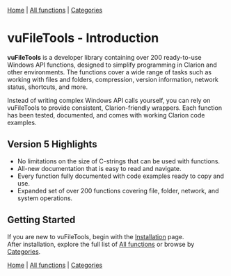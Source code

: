 [Home](../index.md) | [All functions](functions/index.md) | [Categories](categories/index.md)


# vuFileTools - Introduction

**vuFileTools** is a developer library containing over 200 ready-to-use Windows API functions, designed to simplify programming in Clarion and other environments. The functions cover a wide range of tasks such as working with files and folders, compression, version information, network status, shortcuts, and more.

Instead of writing complex Windows API calls yourself, you can rely on vuFileTools to provide consistent, Clarion-friendly wrappers. Each function has been tested, documented, and comes with working Clarion code examples.

## Version 5 Highlights

- No limitations on the size of C-strings that can be used with functions.  
- All-new documentation that is easy to read and navigate.  
- Every function fully documented with code examples ready to copy and use.  
- Expanded set of over 200 functions covering file, folder, network, and system operations.

## Getting Started

If you are new to vuFileTools, begin with the [Installation](install.md) page.  
After installation, explore the full list of [All functions](all-functions.md) or browse by [Categories](categories/index.md).

[Home](../index.md) | [All functions](functions/index.md) | [Categories](categories/index.md)
